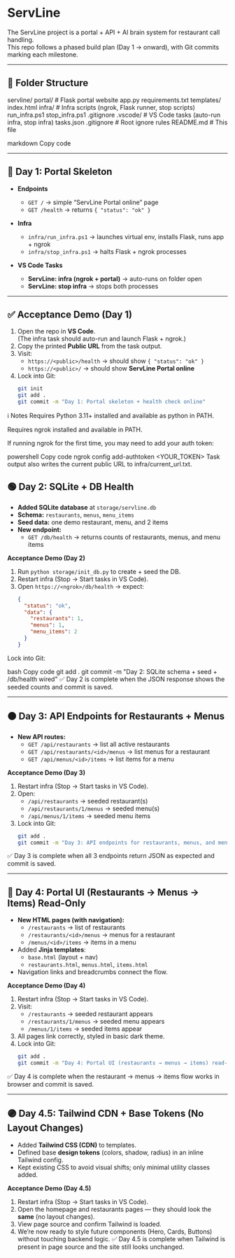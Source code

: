 # ServLine

The ServLine project is a portal + API + AI brain system for restaurant call handling.  
This repo follows a phased build plan (Day 1 → onward), with Git commits marking each milestone.

---

## 📁 Folder Structure

servline/
portal/ # Flask portal website
app.py
requirements.txt
templates/
index.html
infra/ # Infra scripts (ngrok, Flask runner, stop scripts)
run_infra.ps1
stop_infra.ps1
.gitignore
.vscode/ # VS Code tasks (auto-run infra, stop infra)
tasks.json
.gitignore # Root ignore rules
README.md # This file

markdown
Copy code

---

## 🚀 Day 1: Portal Skeleton

- **Endpoints**
  - `GET /` → simple “ServLine Portal online” page
  - `GET /health` → returns `{ "status": "ok" }`

- **Infra**
  - `infra/run_infra.ps1` → launches virtual env, installs Flask, runs app + ngrok
  - `infra/stop_infra.ps1` → halts Flask + ngrok processes

- **VS Code Tasks**
  - **ServLine: infra (ngrok + portal)** → auto-runs on folder open
  - **ServLine: stop infra** → stops both processes

---

## ✅ Acceptance Demo (Day 1)

1. Open the repo in **VS Code**.  
   (The infra task should auto-run and launch Flask + ngrok.)
2. Copy the printed **Public URL** from the task output.
3. Visit:
   - `https://<public>/health` → should show `{ "status": "ok" }`
   - `https://<public>/` → should show **ServLine Portal online**
4. Lock into Git:
   ```bash
   git init
   git add .
   git commit -m "Day 1: Portal skeleton + health check online"
ℹ️ Notes
Requires Python 3.11+ installed and available as python in PATH.

Requires ngrok installed and available in PATH.

If running ngrok for the first time, you may need to add your auth token:

powershell
Copy code
ngrok config add-authtoken <YOUR_TOKEN>
Task output also writes the current public URL to infra/current_url.txt.

## 🟢 Day 2: SQLite + DB Health

- **Added SQLite database** at `storage/servline.db`
- **Schema:** `restaurants`, `menus`, `menu_items`
- **Seed data:** one demo restaurant, menu, and 2 items
- **New endpoint:**  
  - `GET /db/health` → returns counts of restaurants, menus, and menu items

**Acceptance Demo (Day 2)**  
1. Run `python storage/init_db.py` to create + seed the DB.  
2. Restart infra (Stop → Start tasks in VS Code).  
3. Open `https://<ngrok>/db/health` → expect:  
   ```json
   {
     "status": "ok",
     "data": {
       "restaurants": 1,
       "menus": 1,
       "menu_items": 2
     }
   }
Lock into Git:

bash
Copy code
git add .
git commit -m "Day 2: SQLite schema + seed + /db/health wired"
✅ Day 2 is complete when the JSON response shows the seeded counts and commit is saved.

---

## 🟠 Day 3: API Endpoints for Restaurants + Menus

- **New API routes:**
  - `GET /api/restaurants` → list all active restaurants
  - `GET /api/restaurants/<id>/menus` → list menus for a restaurant
  - `GET /api/menus/<id>/items` → list items for a menu

**Acceptance Demo (Day 3)**  
1. Restart infra (Stop → Start tasks in VS Code).  
2. Open:
   - `/api/restaurants` → seeded restaurant(s)  
   - `/api/restaurants/1/menus` → seeded menu(s)  
   - `/api/menus/1/items` → seeded menu items  
3. Lock into Git:  
   ```bash
   git add .
   git commit -m "Day 3: API endpoints for restaurants, menus, and menu_items"
✅ Day 3 is complete when all 3 endpoints return JSON as expected and commit is saved.

---

## 🔵 Day 4: Portal UI (Restaurants → Menus → Items) Read-Only

- **New HTML pages (with navigation):**
  - `/restaurants` → list of restaurants
  - `/restaurants/<id>/menus` → menus for a restaurant
  - `/menus/<id>/items` → items in a menu
- Added **Jinja templates**:
  - `base.html` (layout + nav)
  - `restaurants.html`, `menus.html`, `items.html`
- Navigation links and breadcrumbs connect the flow.

**Acceptance Demo (Day 4)**  
1. Restart infra (Stop → Start tasks in VS Code).  
2. Visit:
   - `/restaurants` → seeded restaurant appears  
   - `/restaurants/1/menus` → seeded menu appears  
   - `/menus/1/items` → seeded items appear  
3. All pages link correctly, styled in basic dark theme.  
4. Lock into Git:
   ```bash
   git add .
   git commit -m "Day 4: Portal UI (restaurants → menus → items) read-only"
✅ Day 4 is complete when the restaurant → menus → items flow works in browser and commit is saved.

---

## 🟣 Day 4.5: Tailwind CDN + Base Tokens (No Layout Changes)

- Added **Tailwind CSS (CDN)** to templates.
- Defined base **design tokens** (colors, shadow, radius) in an inline Tailwind config.
- Kept existing CSS to avoid visual shifts; only minimal utility classes added.

**Acceptance Demo (Day 4.5)**
1. Restart infra (Stop → Start tasks in VS Code).
2. Open the homepage and restaurants pages — they should look the **same** (no layout changes).
3. View page source and confirm Tailwind is loaded.
4. We’re now ready to style future components (Hero, Cards, Buttons) without touching backend logic.
✅ Day 4.5 is complete when Tailwind is present in page source and the site still looks unchanged.